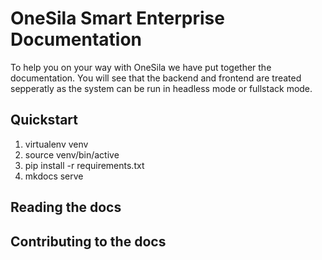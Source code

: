 # OneSila Smart Enterprise Documentation

To help you on your way with OneSila we have put together the documentation.
You will see that the backend and frontend are treated sepperatly as the system can be run in headless mode or fullstack mode.

## Quickstart

1. virtualenv venv
2. source venv/bin/active
3. pip install -r requirements.txt
4. mkdocs serve

## Reading the docs

## Contributing to the docs